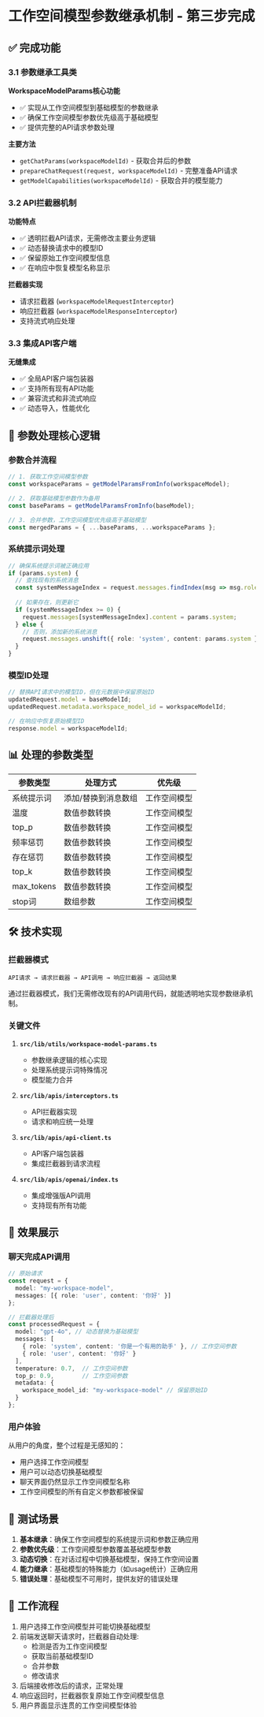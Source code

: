 # 工作空间模型参数继承机制 - 第三步完成

## ✅ 完成功能

### 3.1 参数继承工具类

**WorkspaceModelParams核心功能**
- ✅ 实现从工作空间模型到基础模型的参数继承
- ✅ 确保工作空间模型参数优先级高于基础模型
- ✅ 提供完整的API请求参数处理

**主要方法**
- `getChatParams(workspaceModelId)` - 获取合并后的参数
- `prepareChatRequest(request, workspaceModelId)` - 完整准备API请求
- `getModelCapabilities(workspaceModelId)` - 获取合并的模型能力

### 3.2 API拦截器机制

**功能特点**
- ✅ 透明拦截API请求，无需修改主要业务逻辑
- ✅ 动态替换请求中的模型ID
- ✅ 保留原始工作空间模型信息
- ✅ 在响应中恢复模型名称显示

**拦截器实现**
- 请求拦截器 (`workspaceModelRequestInterceptor`)
- 响应拦截器 (`workspaceModelResponseInterceptor`)
- 支持流式响应处理

### 3.3 集成API客户端

**无缝集成**
- ✅ 全局API客户端包装器
- ✅ 支持所有现有API功能
- ✅ 兼容流式和非流式响应
- ✅ 动态导入，性能优化

## 🔧 参数处理核心逻辑

### 参数合并流程

```typescript
// 1. 获取工作空间模型参数
const workspaceParams = getModelParamsFromInfo(workspaceModel);

// 2. 获取基础模型参数作为备用
const baseParams = getModelParamsFromInfo(baseModel);

// 3. 合并参数，工作空间模型优先级高于基础模型
const mergedParams = { ...baseParams, ...workspaceParams };
```

### 系统提示词处理

```typescript
// 确保系统提示词被正确应用
if (params.system) {
  // 查找现有的系统消息
  const systemMessageIndex = request.messages.findIndex(msg => msg.role === 'system');
  
  // 如果存在，则更新它
  if (systemMessageIndex >= 0) {
    request.messages[systemMessageIndex].content = params.system;
  } else {
    // 否则，添加新的系统消息
    request.messages.unshift({ role: 'system', content: params.system });
  }
}
```

### 模型ID处理

```typescript
// 替换API请求中的模型ID，但在元数据中保留原始ID
updatedRequest.model = baseModelId;
updatedRequest.metadata.workspace_model_id = workspaceModelId;

// 在响应中恢复原始模型ID
response.model = workspaceModelId;
```

## 📊 处理的参数类型

| 参数类型 | 处理方式 | 优先级 |
|---------|---------|-------|
| 系统提示词 | 添加/替换到消息数组 | 工作空间模型 |
| 温度 | 数值参数转换 | 工作空间模型 |
| top_p | 数值参数转换 | 工作空间模型 |
| 频率惩罚 | 数值参数转换 | 工作空间模型 |
| 存在惩罚 | 数值参数转换 | 工作空间模型 |
| top_k | 数值参数转换 | 工作空间模型 |
| max_tokens | 数值参数转换 | 工作空间模型 |
| stop词 | 数组参数 | 工作空间模型 |

## 🛠️ 技术实现

### 拦截器模式

```
API请求 → 请求拦截器 → API调用 → 响应拦截器 → 返回结果
```

通过拦截器模式，我们无需修改现有的API调用代码，就能透明地实现参数继承机制。

### 关键文件

1. **`src/lib/utils/workspace-model-params.ts`**  
   - 参数继承逻辑的核心实现
   - 处理系统提示词特殊情况
   - 模型能力合并

2. **`src/lib/apis/interceptors.ts`**  
   - API拦截器实现
   - 请求和响应统一处理

3. **`src/lib/apis/api-client.ts`**  
   - API客户端包装器
   - 集成拦截器到请求流程

4. **`src/lib/apis/openai/index.ts`**  
   - 集成增强版API调用
   - 支持现有所有功能

## 🚀 效果展示

### 聊天完成API调用

```typescript
// 原始请求
const request = {
  model: "my-workspace-model",
  messages: [{ role: 'user', content: '你好' }]
};

// 拦截器处理后
const processedRequest = {
  model: "gpt-4o", // 动态替换为基础模型
  messages: [
    { role: 'system', content: '你是一个有用的助手' }, // 工作空间参数
    { role: 'user', content: '你好' }
  ],
  temperature: 0.7,  // 工作空间参数
  top_p: 0.9,        // 工作空间参数
  metadata: {
    workspace_model_id: "my-workspace-model" // 保留原始ID
  }
};
```

### 用户体验

从用户的角度，整个过程是无感知的：
- 用户选择工作空间模型
- 用户可以动态切换基础模型
- 聊天界面仍然显示工作空间模型名称
- 工作空间模型的所有自定义参数都被保留

## 🔄 测试场景

1. **基本继承**：确保工作空间模型的系统提示词和参数正确应用
2. **参数优先级**：工作空间模型参数覆盖基础模型参数
3. **动态切换**：在对话过程中切换基础模型，保持工作空间设置
4. **能力继承**：基础模型的特殊能力（如usage统计）正确应用
5. **错误处理**：基础模型不可用时，提供友好的错误处理

## 📄 工作流程

1. 用户选择工作空间模型并可能切换基础模型
2. 前端发送聊天请求时，拦截器自动处理:
   - 检测是否为工作空间模型
   - 获取当前基础模型ID
   - 合并参数
   - 修改请求
3. 后端接收修改后的请求，正常处理
4. 响应返回时，拦截器恢复原始工作空间模型信息
5. 用户界面显示连贯的工作空间模型体验 